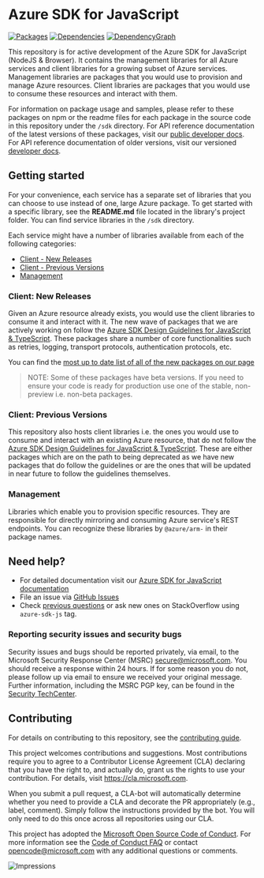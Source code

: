 # Azure SDK for JavaScript

[![Packages](https://img.shields.io/badge/packages-latest-blue.svg)](https://azure.github.io/azure-sdk/releases/latest/js.html) [![Dependencies](https://img.shields.io/badge/dependency-report-blue.svg)](https://azuresdkartifacts.blob.core.windows.net/azure-sdk-for-js/dependencies/dependencies.html) [![DependencyGraph](https://img.shields.io/badge/dependency-graph-blue.svg)](https://azuresdkartifacts.blob.core.windows.net/azure-sdk-for-js/dependencies/InterdependencyGraph.html)

This repository is for active development of the Azure SDK for JavaScript (NodeJS & Browser). It contains the management libraries for all Azure services and client libraries for a growing subset of Azure services. Management libraries are packages that you would use to provision and manage Azure resources. Client libraries are packages that you would use to consume these resources and interact with them.

For information on package usage and samples, please refer to these packages on npm or the readme files for each package in the source code in this repository under the `/sdk` directory.
For API reference documentation of the latest versions of these packages, visit our [public developer docs](https://docs.microsoft.com/javascript/azure/).
For API reference documentation of older versions, visit our versioned [developer docs](https://azure.github.io/azure-sdk-for-js).

## Getting started

For your convenience, each service has a separate set of libraries that you can choose to use instead of one, large Azure package. To get started with a specific library, see the **README.md** file located in the library's project folder. You can find service libraries in the `/sdk` directory.

Each service might have a number of libraries available from each of the following categories:

- [Client - New Releases](#client-new-releases)
- [Client - Previous Versions](#client-previous-versions)
- [Management](#management)

### Client: New Releases

Given an Azure resource already exists, you would use the client libraries to consume it and interact with it.
The new wave of packages that we are actively working on follow the [Azure SDK Design Guidelines for JavaScript & TypeScript](https://azure.github.io/azure-sdk/typescript_introduction.html). These packages share a number of core functionalities such as retries, logging, transport protocols, authentication protocols, etc.

You can find the [most up to date list of all of the new packages on our page](https://azure.github.io/azure-sdk/releases/latest/index.html#javascript-packages)

> NOTE: Some of these packages have beta versions. If you need to ensure your code is ready for production use one of the stable, non-preview i.e. non-beta packages.

### Client: Previous Versions

This repository also hosts client libraries i.e. the ones you would use to consume and interact with an existing Azure resource, that do not follow the [Azure SDK Design Guidelines for JavaScript & TypeScript](https://azure.github.io/azure-sdk/typescript_introduction.html). These are either packages which are on the path to being deprecated as we have new packages that do follow the guidelines or are the ones that will be updated in near future to follow the guidelines themselves.

### Management

Libraries which enable you to provision specific resources. They are responsible for directly mirroring and consuming Azure service's REST endpoints. You can recognize these libraries by `@azure/arm-` in their package names.

## Need help?

- For detailed documentation visit our [Azure SDK for JavaScript documentation](https://aka.ms/js-docs)
- File an issue via [GitHub Issues](https://github.com/Azure/azure-sdk-for-js/issues)
- Check [previous questions](https://stackoverflow.com/questions/tagged/azure-sdk-js) or ask new ones on StackOverflow using `azure-sdk-js` tag.

### Reporting security issues and security bugs

Security issues and bugs should be reported privately, via email, to the Microsoft Security Response Center (MSRC) <secure@microsoft.com>. You should receive a response within 24 hours. If for some reason you do not, please follow up via email to ensure we received your original message. Further information, including the MSRC PGP key, can be found in the [Security TechCenter](https://www.microsoft.com/msrc/faqs-report-an-issue).

## Contributing

For details on contributing to this repository, see the [contributing guide](https://github.com/Azure/azure-sdk-for-js/blob/master/CONTRIBUTING.md).

This project welcomes contributions and suggestions. Most contributions require you to agree to a Contributor License Agreement (CLA) declaring that you have the right to, and actually do, grant us the rights to use your contribution. For details, visit
https://cla.microsoft.com.

When you submit a pull request, a CLA-bot will automatically determine whether you need to provide a CLA and decorate the PR appropriately (e.g., label, comment). Simply follow the instructions provided by the bot. You will only need to do this once across all repositories using our CLA.

This project has adopted the [Microsoft Open Source Code of Conduct](https://opensource.microsoft.com/codeofconduct/). For more information see the [Code of Conduct FAQ](https://opensource.microsoft.com/codeofconduct/faq/) or contact [opencode@microsoft.com](mailto:opencode@microsoft.com) with any additional questions or comments.

![Impressions](https://azure-sdk-impressions.azurewebsites.net/api/impressions/azure-sdk-for-js%2FREADME.png)
